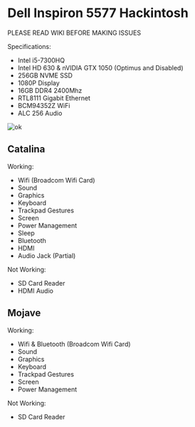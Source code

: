 # Dell Inspiron 5577 Hackintosh

PLEASE READ WIKI BEFORE MAKING ISSUES

Specifications:
- Intel i5-7300HQ
- Intel HD 630 & nVIDIA GTX 1050 (Optimus and Disabled)
- 256GB NVME SSD
- 1080P Display
- 16GB DDR4 2400Mhz
- RTL8111 Gigabit Ethernet
- BCM94352Z WiFi
- ALC 256 Audio

![ok](https://github.com/sachangregory/Dell-Inspiron-5577-EFI/blob/master/vnexk62fbk431.png)

## Catalina

 Working:
 
- Wifi (Broadcom Wifi Card)
- Sound
- Graphics
- Keyboard
- Trackpad Gestures
- Screen
- Power Management
- Sleep
- Bluetooth
- HDMI
- Audio Jack (Partial)

Not Working:

- SD Card Reader
- HDMI Audio

## Mojave

 Working:
 
- Wifi & Bluetooth (Broadcom Wifi Card)
- Sound
- Graphics
- Keyboard
- Trackpad Gestures
- Screen
- Power Management

 Not Working:
 
- SD Card Reader
